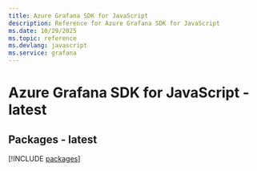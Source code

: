 ```yaml
---
title: Azure Grafana SDK for JavaScript
description: Reference for Azure Grafana SDK for JavaScript
ms.date: 10/29/2025
ms.topic: reference
ms.devlang: javascript
ms.service: grafana
---
```

# Azure Grafana SDK for JavaScript - latest
## Packages - latest
[!INCLUDE [packages](grafana-index.md)]